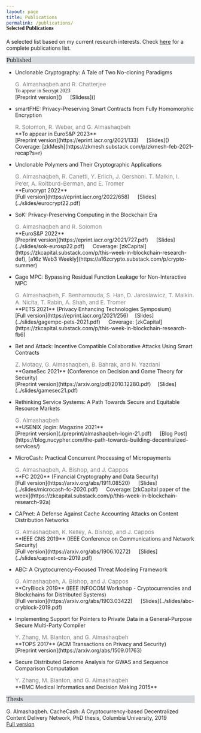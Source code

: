 ```yaml
---
layout: page
title: Publications
permalink: /publications/
---
```


<h4 style="font-family: 'Comic Sans MS'; margin-top: -30px;">Selected Publications</h4>

A selected list based on my current research interests. Check [here](https://scholar.google.com/citations?hl=en&user=QKIkII0AAAAJ&view_op=list_works&sortby=pubdate) for a complete publications list.<br/>


<div style="font-family: 'Comic Sans MS'; font-size:17px; background-color:rgb(213, 216, 220);margin-bottom:6px;">Published</div> 

* Unclonable Cryptography: A Tale of Two No-cloning Paradigms<br/>
  <div style="color:grey; font-size:15px;">G. Almashaqbeh and R. Chatterjee</div>
  <div style="font-family: 'Comic Sans MS';">To appear in Secrypt 2023</div>
  [Preprint version]() &emsp; [Slidess]()

* smartFHE: Privacy-Preserving Smart Contracts from Fully Homomorphic Encryption<br/>
  <div style="color:grey; font-size:15px;">R. Solomon, R. Weber, and G. Almashaqbeh</div>
  **To appear in EuroS&P 2023**<br/>
  [Preprint version](https://eprint.iacr.org/2021/133) &emsp; [Slides]() &emsp; Coverage: [zkMesh](https://zkmesh.substack.com/p/zkmesh-feb-2021-recap?s=r)

* Unclonable Polymers and Their Cryptographic Applications<br/>
  <div style="color:grey; font-size:15px;">G. Almashaqbeh, R. Canetti, Y. Erlich, J. Gershoni. T. Malkin, I. Pe’er, A. Roitburd-Berman, and E. Tromer</div>
  **Eurocrypt 2022**<br/>
  [Full version](https://eprint.iacr.org/2022/658) &emsp; [Slides](../slides/eurocrypt22.pdf)

* SoK: Privacy-Preserving Computing in the Blockchain Era<br/>
  <div style="color:grey; font-size:15px;">G. Almashaqbeh and R. Solomon</div>
  **EuroS&P 2022**<br/>
  [Preprint version](https://eprint.iacr.org/2021/727.pdf) &emsp; [Slides](../slides/sok-eurosp22.pdf) &emsp; Coverage: [zkCapital](https://zkcapital.substack.com/p/this-week-in-blockchain-research-def), [a16z Web3 Weekly](https://a16zcrypto.substack.com/p/crypto-summer)

* Gage MPC: Bypassing Residual Function Leakage for Non-Interactive MPC<br/>
  <div style="color:grey; font-size:15px;">G. Almashaqbeh, F. Benhamouda, S. Han, D. Jaroslawicz, T. Malkin. A. Nicita, T. Rabin, A. Shah, and E. Tromer</div>
  **PETS 2021** (Privacy Enhancing Technologies Symposium)<br/>
  [Full version](https://eprint.iacr.org/2021/256)&emsp; [Slides](../slides/gagempc-pets-2021.pdf) &emsp; Coverage: [zkCapital](https://zkcapital.substack.com/p/this-week-in-blockchain-research-fb6)

* Bet and Attack: Incentive Compatible Collaborative Attacks Using Smart Contracts<br/>
  <div style="color:grey; font-size:15px;">Z. Motaqy, G. Almashaqbeh, B. Bahrak, and N. Yazdani</div>
  **GameSec 2021** (Conference on Decision and Game Theory for Security)<br/>
  [Preprint version](https://arxiv.org/pdf/2010.12280.pdf)&emsp; [Slides](../slides/gamesec21.pdf) 

* Rethinking Service Systems: A Path Towards Secure and Equitable Resource Markets<br/>
  <div style="color:grey; font-size:15px;">G. Almashaqbeh</div>
  **USENIX ;login: Magazine 2021**<br/>
  [Preprint version](./preprint/almashaqbeh-login-21.pdf) &emsp; [Blog Post](https://blog.nucypher.com/the-path-towards-building-decentralized-services/)

* MicroCash: Practical Concurrent Processing of Micropayments<br/>
  <div style="color:grey; font-size:15px;">G. Almashaqbeh, A. Bishop, and J. Cappos</div>
  **FC 2020** (Financial Cryptography and Data Security)<br/>
  [Full version](https://arxiv.org/abs/1911.08520) &emsp; [Slides](../slides/microcash-fc-2020.pdf) &emsp; Coverage: [zkCapital paper of the week](https://zkcapital.substack.com/p/this-week-in-blockchain-research-92a)
  
* CAPnet: A Defense Against Cache Accounting Attacks on Content Distribution Networks<br/>
  <div style="color:grey; font-size:15px;">G. Almashaqbeh, K. Kelley, A. Bishop, and J. Cappos</div>
  **IEEE CNS 2019** (IEEE Conference on Communications and Network Security) <br/>
  [Full version](https://arxiv.org/abs/1906.10272) &emsp; [Slides](../slides/capnet-cns-2019.pdf)

* ABC: A Cryptocurrency-Focused Threat Modeling Framework<br/>
  <div style="color:grey; font-size:15px;">G. Almashaqbeh, A. Bishop, and J. Cappos</div>
  **CryBlock 2019** (IEEE INFOCOM Workshop - Cryptocurrencies and Blockchains for Distributed Systems) <br/>
  [Full version](https://arxiv.org/abs/1903.03422) &emsp; [Slides](../slides/abc-cryblock-2019.pdf) 

* Implementing Support for Pointers to Private Data in a General-Purpose Secure Multi-Party Compiler<br/>
  <div style="color:grey; font-size:15px;">Y. Zhang, M. Blanton, and G. Almashaqbeh</div>
  **TOPS 2017** (ACM Transactions on Privacy and Security) <br/>
  [Preprint version](https://arxiv.org/abs/1509.01763)

* Secure Distributed Genome Analysis for GWAS and Sequence Comparison Computation<br/>
  <div style="color:grey; font-size:15px;">Y. Zhang, M. Blanton, and G. Almashaqbeh</div> 
  **BMC Medical Informatics and Decision Making 2015**<br/>


<div style="font-family: 'Comic Sans MS'; font-size:17px; background-color:rgb(213, 216, 220);margin-bottom:6px;">Thesis</div> 

G. Almashaqbeh. CacheCash: A Cryptocurrency-based Decentralized Content Delivery Network, PhD thesis, Columbia University, 2019<br/>
[Full version](https://academiccommons.columbia.edu/doi/10.7916/d8-kmv2-7n57)

